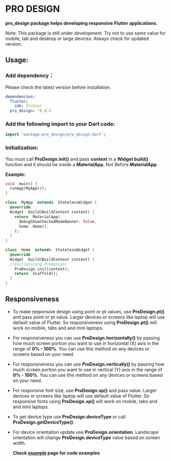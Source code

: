 # PRO DESIGN

**pro_design package helps developing responsive Flutter applications.**

Note: This package is still under development. Try not to use same value for mobile, tab and desktop or large devices. Always check for updated version.

## Usage:

### Add dependency：

Please check the latest version before installation.

```yaml
dependencies:
  flutter:
    sdk: flutter
  pro_design: ^0.0.5
```

### Add the following import to your Dart code:

```dart
import 'package:pro_design/pro_design.dart';
```

### Initialization:

You must call **ProDesign.init()** and pass **context** in a **Widget build()** function and it should be inside a **MaterialApp**, Not Before **MaterialApp**.

**Example:**

```dart
void  main() {
  runApp(MyApp());
}

class  MyApp  extends  StatelessWidget {
  @override
  Widget  build(BuildContext context) {
    return  MaterialApp(
      debugShowCheckedModeBanner: false,
      home: Home(),
    );
  }
}

class  Home  extends  StatelessWidget {
  @override
  Widget  build(BuildContext context) {
  //Initializing ProDesign!
    ProDesign.init(context);
    return  Scaffold();
  }
}
```

## Responsiveness

- To make responsive design using point or pt values, use **ProDesign.pt()** and pass point or pt value. Larger devices or screens like laptop will use default value of Flutter. So responsiveness using **ProDesign.pt()** will work on mobile, tabs and and mini laptops.

- For responsiveness you can use **ProDesign.horizontally()** by passing how much screen portion you want to use in horizontal (X) axis in the range of **0% - 100%**. You can use this method on any devices or screens based on your need.

- For responsiveness you can use **ProDesign.vertically()** by passing how much screen portion you want to use in vertical (Y) axis in the range of **0% - 100%**. You can use this method on any devices or screens based on your need.

- For responsive font size, use **ProDesign.sp()** and pass value. Larger devices or screens like laptop will use default value of Flutter. So responsive fonts using **ProDesign.sp()** will work on mobile, tabs and and mini laptops.

- To get device type use **ProDesign.deviceType** or call **ProDesign.getDeviceType()**.

- For device orientation update use **ProDesign.orientation**. Landscape orientation will change **ProDesign.deviceType** value based on screen width.

  **Check [example](https://pub.dev/packages/pro_design/example) page for code examples**
